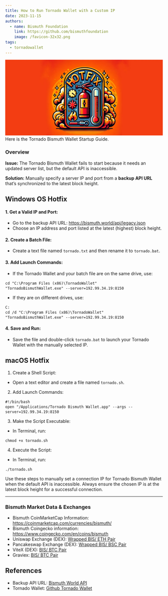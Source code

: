 ```yaml
---
title: How to Run Tornado Wallet with a Custom IP
date: 2023-11-15
authors:
  - name: Bismuth Foundation
    link: https://github.com/bismuthfoundation
    image: /favicon-32x32.png
tags:
  - tornadowallet
---
```

![](/images/2023-11-15/header.webp)
Here is the Tornado Bismuth Wallet Startup Guide.
<!--more-->

### Overview

**Issue:** The Tornado Bismuth Wallet fails to start because it needs an updated server list, but the default API is inaccessible.

**Solution:** Manually specify a server IP and port from a **backup API URL** that’s synchronized to the latest block height.

## Windows OS Hotfix
#### 1. Get a Valid IP and Port:

* Go to the backup API URL:
https://bismuth.world/api/legacy.json
* Choose an IP address and port listed at the latest (highest) block height.

#### 2. Create a Batch File:
* Create a text file named `tornado.txt` and then rename it to `tornado.bat`.

#### 3. Add Launch Commands:
* If the Tornado Wallet and your batch file are on the same drive, use:
```
cd "C:\Program Files (x86)\TornadoWallet"
"TornadoBismuthWallet.exe" --server=192.99.34.19:8150
```
* If they are on different drives, use:
```
C:
cd /d "C:\Program Files (x86)\TornadoWallet"
"TornadoBismuthWallet.exe" --server=192.99.34.19:8150
```

#### 4. Save and Run:
* Save the file and double-click `tornado.bat` to launch your Tornado Wallet with the manually selected IP.

## macOS Hotfix
1. Create a Shell Script:
* Open a text editor and create a file named `tornado.sh`.

2. Add Launch Commands:
```
#!/bin/bash
open "/Applications/Tornado Bismuth Wallet.app" --args --server=192.99.34.19:8150
```

3. Make the Script Executable:
* In Terminal, run:
```
chmod +x tornado.sh
```

4. Execute the Script:
* In Terminal, run:
```
./tornado.sh
```

Use these steps to manually set a connection IP for Tornado Bismuth Wallet when the default API is inaccessible. Always ensure the chosen IP is at the latest block height for a successful connection.

--- 

### Bismuth Market Data & Exchanges
- Bismuth CoinMarketCap Information: https://coinmarketcap.com/currencies/bismuth/
- Bismuth Coingecko information: https://www.coingecko.com/en/coins/bismuth
- Uniswap Exchange (DEX): [Wrapped BIS/ ETH Pair](https://www.dextools.io/app/ether/pair-explorer/0xf4f82f8d84c529987201609cecee8ab136a50c8c)
- Pancakeswap Exchange (DEX): [Wrapped BIS/ BSC Pair](https://www.dextools.io/app/bsc/pair-explorer/0x731b8244f818fd488d9dc516edd976a96459ae59)
- ViteX (DEX): [BIS/ BTC Pair](https://x.vite.net/trade?symbol=BIS-000_BTC-000)
- Graviex: [BIS/ BTC Pair](https://graviex.net/markets/bisbtc)

## References
- Backup API URL: [Bismuth World API](https://bismuth.world/api/legacy.json)
- Tornado Wallet: [Github Tornado Wallet](https://github.com/bismuthfoundation/TornadoWallet)


